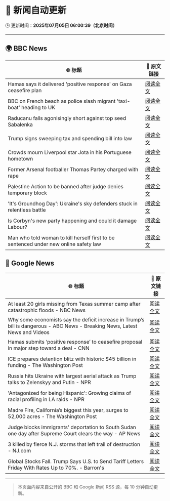 # 🧠 新闻自动更新

🕒 更新时间：**2025年07月05日 06:00:39（北京时间）**

---

## 🌍 BBC News

| 🌐 标题 | 🔗 原文链接 |
|--------|-------------|
| Hamas says it delivered 'positive response' on Gaza ceasefire plan | [阅读全文](https://www.bbc.com/news/articles/cnvmrmvp98go) |
| BBC on French beach as police slash migrant 'taxi-boat' heading to UK | [阅读全文](https://www.bbc.com/news/articles/c5ygjjxjlplo) |
| Raducanu falls agonisingly short against top seed Sabalenka | [阅读全文](https://www.bbc.com/sport/tennis/articles/cj3ry7v6gmlo) |
| Trump signs sweeping tax and spending bill into law | [阅读全文](https://www.bbc.com/news/articles/cpvjlj3n1vmo) |
| Crowds mourn Liverpool star Jota in his Portuguese hometown | [阅读全文](https://www.bbc.com/news/articles/c8xvr9v1exlo) |
| Former Arsenal footballer Thomas Partey charged with rape | [阅读全文](https://www.bbc.com/news/articles/c39zr7y9ep3o) |
| Palestine Action to be banned after judge denies temporary block | [阅读全文](https://www.bbc.com/news/articles/c93901n9z0qo) |
| 'It's Groundhog Day': Ukraine's sky defenders stuck in relentless battle | [阅读全文](https://www.bbc.com/news/articles/c4gkzgqe30yo) |
| Is Corbyn's new party happening and could it damage Labour? | [阅读全文](https://www.bbc.com/news/articles/cedg56670qdo) |
| Man who told woman to kill herself first to be sentenced under new online safety law | [阅读全文](https://www.bbc.com/news/articles/cpwqy40wxw1o) |

## 📰 Google News

| 🌐 标题 | 🔗 原文链接 |
|--------|-------------|
| At least 20 girls missing from Texas summer camp after catastrophic floods - NBC News | [阅读全文](https://news.google.com/rss/articles/CBMilgFBVV95cUxPa1hueWFzUl9GVGh1Ry1sVndKb2duVGN4VzhnTm50QlJvczRweERMZEVxRGxpcTJHVjU0TWMzRHpXU0lvN0ZLcWlKZ1ZPRWQ2b2c3SXQ0SWp1WHZmUWNzZlVtMk5sdmpoQkJ1ekZraWtpTlpadzk2aG9odDNuQ0hEQzBaeFV2TVpLSnJ4TkRWdVFpS1lXeHfSAVZBVV95cUxNbjNsWkE1ZXE0YVZVaC1paEtrM1J2UndKZU0tU1dwZ19nVzhoa3prMnVBdWRqMmVScFVIQ1ZCOFBwOWcwc2VwaHlINjVYWGdqX2E3NDlaQQ?oc=5) |
| Why some economists say the deficit increase in Trump’s bill is dangerous - ABC News - Breaking News, Latest News and Videos | [阅读全文](https://news.google.com/rss/articles/CBMiogFBVV95cUxOdG9acEpha3NmTGdWckZ3T1poWFpuSVA3WmxVRUlsWElHVVQxQUlhRmZGOXVhenpvMU5ucExHdG8yUmo3ZkZNVm5xUlVFZTdubkJnMkxuZE5oME4yRTNkSHFUejY3aF9tbzVhRWJxa1VuUWpRelRjUVlQRC14amt6amJmZzZfU0xOYmNIanlDYkwxMWtJRjR3SWxSMzRSdXhGMGfSAacBQVVfeXFMUHJOaElBWTFxNjJVMzlDcDFqMFphLTVRQlFTZUtuNGd6YzJUMVB6VzVsMWZxUGM3U1ZUdjBlcGpJaG41cTdxVkJicEdieEpDUDhabUx1UTJ4VklmYnlnOTBkRjNBZ0NzU2RPbVQ0M3IteVBNVGtQM25RM0w4MUdkZjFwM0Q1VDNWTnVLc2JXSGNRa3BWaVJBNzI3bS1Nb3ZEMjdMd1g0Y1E?oc=5) |
| Hamas submits ‘positive response’ to ceasefire proposal in major step toward a deal - CNN | [阅读全文](https://news.google.com/rss/articles/CBMikwFBVV95cUxNdm9PcXk2SHhwMVY0YzVUNzBISTBIdzFlUWp3c2h3RU5weVkzTjRvR2ItLWw0R1BLOE1JR1p4UVh5aEMtYVRWMkc1bTFHazdfTWZaUUcyVnMyR1BhMHdlNFNOYzQxX1Nzejd4WlU3VWRXajZCMlVCWHFISDgzX1BSNXp4NmJTMlBJRzBqZjNNb2FfdUHSAZgBQVVfeXFMTWtWWmphSHREd1BmTUFPVW9RTmdRdm50YUZIRS1MZFo0ZmxqajEtazZIdy1kN1VOWVVKejhRNjBjTjFyaGhYMkRmZkwtQ0praVNtZ3B5UWotYWl5d2owU2ZmUDhMNVNEb3NVSzI5QVFUTk96YlVhSHotc0F4d0VBT1BtUWh4UWhnZnZGbWlIaW5HTF9ScEsydUo?oc=5) |
| ICE prepares detention blitz with historic $45 billion in funding - The Washington Post | [阅读全文](https://news.google.com/rss/articles/CBMijwFBVV95cUxNQ21vazhQMFBFMmNXMlFQcWJiaWdGMGdMaWtiUTRmUjY2TWZuSjYtSTZlY0lYc1BULTBIUWtsUFZjSTJoUlRHOE5IdzUxVTNjVVNlN0VUZ29lZ09IYnQ0c1h0RlBnR3VfMWYxd0tmM0JIeTFoeEtaTDFjMHk1UGZCZzhNTF9nSFVYWFZFcDFTYw?oc=5) |
| Russia hits Ukraine with largest aerial attack as Trump talks to Zelenskyy and Putin - NPR | [阅读全文](https://news.google.com/rss/articles/CBMiyAFBVV95cUxOQXREVFgybEJ4LVZzZ3dLejRQRVBIVVNyYXIxZEtnb3dzREMwdmFjRmM5MkI0OXVIQXcxZUM2Q3FJS0hyZVpyeHJrZmJSdXQyMnJKenlTYzZOcW9SZG5SS1EzU09BRTZKeXhQcHFlR3ZNUzBHNUxrNW1heTlzUTdMYk1WaHk0a29WanhMaEVmMnFCZFE4SWY4dldibGtqXzNrLVpKaEZwYWxOT2pTdG1IZmZuNU11d2l3bnliRnRsZnNCTEVoQTZqLQ?oc=5) |
| 'Antagonized for being Hispanic': Growing claims of racial profiling in LA raids - NPR | [阅读全文](https://news.google.com/rss/articles/CBMivwFBVV95cUxNQ2RHQ3B5RU5ndGQ0TjhVM2RGc2kxYUI5U2FvbjZ5aGJDajJZTF9feVNTdlpZdzVNbkhrY3VlYVcxNTdaZUZ3VEgtam82dGptVmZKc2k3N2VrbEdZSzF2NV9JdUtQa2FYdUpSejFFZmV1MU1pRjBSOWtqaEltazJJWW9sWjVpMVdraGFmUldjVWY5enJ6ZlQ4d2FsSjBhYjFFbG1vWHVYR2JZc3kxWlVtQ0oyal9sdFYtWmpvbkwyTQ?oc=5) |
| Madre Fire, California’s biggest this year, surges to 52,000 acres - The Washington Post | [阅读全文](https://news.google.com/rss/articles/CBMie0FVX3lxTFBYM3JHUi1ha3lNYXdYYVFsYUs0QTFfWHFZcnB6czRZOFE0RGwxdlRscGhSb2lDWTAyS20xb2xDY185WW50REt5dG1XY1k5dmVEbzNxSmVBZWdoRHFGTy0xRFc3S1g2bHhQNkdESW1QSGRDdGlwM190U1RqWQ?oc=5) |
| Judge blocks immigrants' deportation to South Sudan one day after Supreme Court clears the way - AP News | [阅读全文](https://news.google.com/rss/articles/CBMingFBVV95cUxNenhGVDh6emN5MjNmY3hFVGFpb2txUjh5ZjdwZjdtdjdYRF9xSVJqanIya180MFV5NTMtVHdkT1ZWSWdwNUZ0YjJYWW9Na2lqMC0tWlZhVlZmN0JhWHB4LW81VHdSS0F1bnpMcmlKbW85UXh1M2o3dzJzaHVMaDVVdG5CalZJTjkyWC1UQ3RNRmE1LW55WVVFckFrUFIyQQ?oc=5) |
| 3 killed by fierce N.J. storms that left trail of destruction - NJ.com | [阅读全文](https://news.google.com/rss/articles/CBMingFBVV95cUxOWlFaX1JSbm5EdmpzaGZVc25kRjJ2UjhPdFdoUzdvZ3Atd3JHa25KSWE1SU1STzdua0NuemNVaFcza2dwOU9VVm8xRXF1RFVvSl9aSkhzclc4SGtEblc0WXItMzVPNE9mUTBZMFFrOHBOTTl6M3FpV0FsTVl6S3c3bGhkUnpLS0RNVnpWeS1jZ2FHNF9sYlpRT1BWNEdPd9IBsgFBVV95cUxPVTMzdnRIa2FLM2tCWXVCVVItOUt2QTJfVnBXbHVFRkQ4a3ZPQmtaWDFsOWlVdnlHZVpzN3pad1MxeFJfNjZoVDBmMzhXb0NNcXFuUHBWaE9TcWpYb2lHMTNHaTNmSGVHa1p1aTh5bGhCZUJxTnVnbEhiWWxyRDlKRmh0RTNtWVFZMmpVcjVtX1djTnpRb1k2NUlVbDFhYjRfR0hpaVVkZDRCYmdxdnB2bFNR?oc=5) |
| Global Stocks Fall. Trump Says U.S. to Send Tariff Letters Friday With Rates Up to 70%. - Barron's | [阅读全文](https://news.google.com/rss/articles/CBMigwFBVV95cUxONkhjbWZpY0NwUWJqZm1lZ3ZEQ1lRNUdJcElBcFlwMERacTdraHkyZTVxQjFLa3FwOGQ5UEtkTWE2d3JLTW5QU253blE2Y05FaTZDTjZWWlNqSlRxYUszNGdaLXB2em9rVmwzTElWV1ZKaVZRZkE5RlNNa0dULVU1eUYtaw?oc=5) |

---
> 本页面内容来自公开的 BBC 和 Google 新闻 RSS 源，每 10 分钟自动更新。
